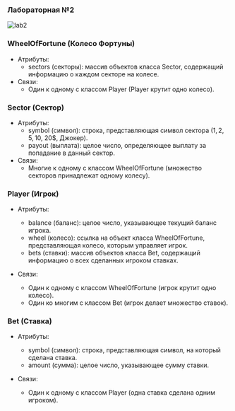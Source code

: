 ### Лабораторная №2


![lab2](https://github.com/LizardTekuteva/fortune/assets/164531160/2faa52cb-0bcf-4a29-9321-8388de21b8ee)




### WheelOfFortune (Колесо Фортуны)

-   Атрибуты:
    -   sectors (секторы): массив объектов класса Sector, содержащий информацию о каждом секторе на колесе.
-   Связи:
    -   Один к одному с классом Player (Player крутит одно колесо).

### Sector (Сектор)

-   Атрибуты:
    -   symbol (символ): строка, представляющая символ сектора (1$, 2$, 5$, 10$, 20$, Джокер).
    -   payout (выплата): целое число, определяющее выплату за попадание в данный сектор.
-   Связи:
    -   Многие к одному с классом WheelOfFortune (множество секторов принадлежат одному колесу).

### Player (Игрок)

-   Атрибуты:

    -   balance (баланс): целое число, указывающее текущий баланс игрока.
    -   wheel (колесо): ссылка на объект класса WheelOfFortune, представляющая колесо, которым управляет игрок.
    -   bets (ставки): массив объектов класса Bet, содержащий информацию о всех сделанных игроком ставках.
-   Связи:

    -   Один к одному с классом WheelOfFortune (игрок крутит одно колесо).
    -   Один ко многим с классом Bet (игрок делает множество ставок).

### Bet (Ставка)

-   Атрибуты:

    -   symbol (символ): строка, представляющая символ, на который сделана ставка.
    -   amount (сумма): целое число, указывающее сумму ставки.
-   Связи:

    -   Один к одному с классом Player (одна ставка сделана одним игроком).
